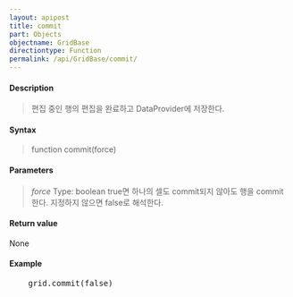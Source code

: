 ```yaml
---
layout: apipost
title: commit
part: Objects
objectname: GridBase
directiontype: Function
permalink: /api/GridBase/commit/
---
```



#### Description

> 편집 중인 행의 편집을 완료하고 DataProvider에 저장한다.

#### Syntax

> function commit(force)

#### Parameters

> *force*
> Type: boolean
> true면 하나의 셀도 commit되지 않아도 행을 commit 한다. 지정하지 않으면 false로 해석한다.

#### Return value

None

#### Example

<pre class="prettyprint">
    grid.commit(false)
</pre>


